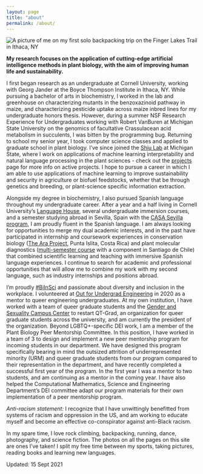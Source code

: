 ```yaml
---
layout: page
title: "about"
permalink: /about/
---
```

![A picture of me on my first solo backpacking trip on the Finger Lakes Trail in Ithaca, NY](../images/backpacking.JPG)

**My research focuses on the application of cutting-edge artificial intelligence methods in plant biology, with the aim of improving human life and sustainability.**<br>

I first began research as an undergraduate at Cornell University, working with Georg Jander at the Boyce Thompson Institute in Ithaca, NY. While pursuing a bachelor of arts in biochemistry, I worked in the lab and greenhouse on characterizing mutants in the benzoxazinoid pathway in maize, and characterizing pesticide uptake across maize inbred lines for my undergraduate honors thesis. However, during a summer NSF Research Experience for Undergraduates working with Robert VanBuren at Michigan State University on the genomics of facultative Crassulacean acid metabolism in succulents, I was bitten by the programming bug. Returning to school my senior year, I took computer science classes and applied to graduate school in plant biology. I’ve since joined the [Shiu Lab](https://shiulab.github.io/) at Michigan State, where I work on applications of machine learning interpretability and natural language processing in the plant sciences - check out the [projects](https://serenalotreck.github.io/projects/) page for more info on active projects. I hope to pursue a career in which I am able to use applications of machine learning to improve sustainability and security in agriculture or biofuel feedstocks, whether that be through genetics and breeding, or plant-science specific information extraction.<br>

Alongside my degree in biochemistry, I also pursued Spanish language throughout my undergraduate career. After a year and a half living in Cornell University’s [Language House](https://cornell.campusgroups.com/culh/home/), several undergraduate immersion courses, and a semester studying abroad in Sevilla, Spain with the [CASA Sevilla program](https://casa.education/sevilla), I am proudly fluent in the Spanish language. I am always looking for opportunities to merge my dual academic interests, and in the past have participated in internship and coursework experiences in conservation biology ([The Ara Project](https://en.wikipedia.org/wiki/The_Ara_Project), Punta Islita, Costa Rica) and plant molecular diagnostics ([multi-semester course](https://classes.cornell.edu/browse/roster/FA18/class/PLSCI/4300) with a component in Santiago de Chile) that combined scientific learning and teaching with immersive Spanish language experiences. I continue to search for academic and professional opportunities that will allow me to combine my work with my second language, such as industry internships and positions abroad. <br>

I’m proudly [#BiInSci](https://twitter.com/hashtag/biinsci?ref_src=twsrc%5Egoogle%7Ctwcamp%5Eserp%7Ctwgr%5Ehashtag) and passionate about diversity and inclusion in the workplace. I volunteered at [Out for Undergrad Engineering](https://www.outforundergrad.org/engineering) in 2020 as a mentor to queer engineering undergraduates. At my own institution, I have worked with a team of queer graduate students and the [Gender and Sexuality Campus Center](https://lbgtrc.msu.edu/) to restart QT-Grad, an organization for queer graduate students across the university, and am currently the president of the organization.  Beyond LGBTQ+-specific DEI work, I am a member of the Plant Biology Peer Mentorship Committee. In this position, I have worked in a team of 3 to design and implement a new peer mentorship program for incoming students in our department. We have designed this program specifically bearing in mind the outsized attrition of underrepresented minority (URM) and queer graduate students from our program compared to their representation in the department, and have recently completed a successful first year of the program. In the first year I was a mentor to two students, and am continuing as a mentor in the coming year. I have also helped the Computational Mathematics, Science and Engineering Department’s DEI committee adapt our program materials for their own implementation of a peer mentorship program. <br>

*Anti-racism statement:* I recognize that I have unwittingly benefitted from systems of racism and oppression in the US, and am working to educate myself and become an effective co-conspirator against anti-Black racism.  <br>

In my spare time, I love rock climbing, backpacking, running, dance, photography, and science fiction. The photos on all the pages on this site are ones I’ve taken! I split my free time between my sports, taking pictures, reading books and learning new languages. <br>

Updated: 15 Sept 2021


